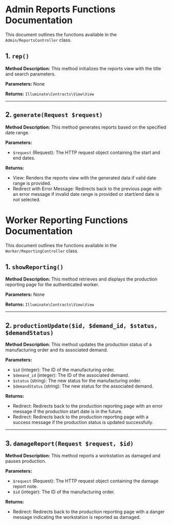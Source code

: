 # Admin Reports Functions Documentation

This document outlines the functions available in the `Admin/ReportsController` class.

## 1. `rep()`

**Method Description:**
This method initializes the reports view with the title and search parameters.

**Parameters:**
None

**Returns:**
`Illuminate\Contracts\View\View`

---

## 2. `generate(Request $request)`

**Method Description:**
This method generates reports based on the specified date range.

**Parameters:**

-   `$request` (Request): The HTTP request object containing the start and end dates.

**Returns:**

-   View: Renders the reports view with the generated data if valid date range is provided.
-   Redirect with Error Message: Redirects back to the previous page with an error message if invalid date range is provided or start/end date is not selected.

# Worker Reporting Functions Documentation

This document outlines the functions available in the `Worker/ReportingController` class.

## 1. `showReporting()`

**Method Description:**
This method retrieves and displays the production reporting page for the authenticated worker.

**Parameters:**
None

**Returns:**
`Illuminate\Contracts\View\View`

---

## 2. `productionUpdate($id, $demand_id, $status, $demandStatus)`

**Method Description:**
This method updates the production status of a manufacturing order and its associated demand.

**Parameters:**

-   `$id` (integer): The ID of the manufacturing order.
-   `$demand_id` (integer): The ID of the associated demand.
-   `$status` (string): The new status for the manufacturing order.
-   `$demandStatus` (string): The new status for the associated demand.

**Returns:**

-   Redirect: Redirects back to the production reporting page with an error message if the production start date is in the future.
-   Redirect: Redirects back to the production reporting page with a success message if the production status is updated successfully.

---

## 3. `damageReport(Request $request, $id)`

**Method Description:**
This method reports a workstation as damaged and pauses production.

**Parameters:**

-   `$request` (Request): The HTTP request object containing the damage report note.
-   `$id` (integer): The ID of the manufacturing order.

**Returns:**

-   Redirect: Redirects back to the production reporting page with a danger message indicating the workstation is reported as damaged.
